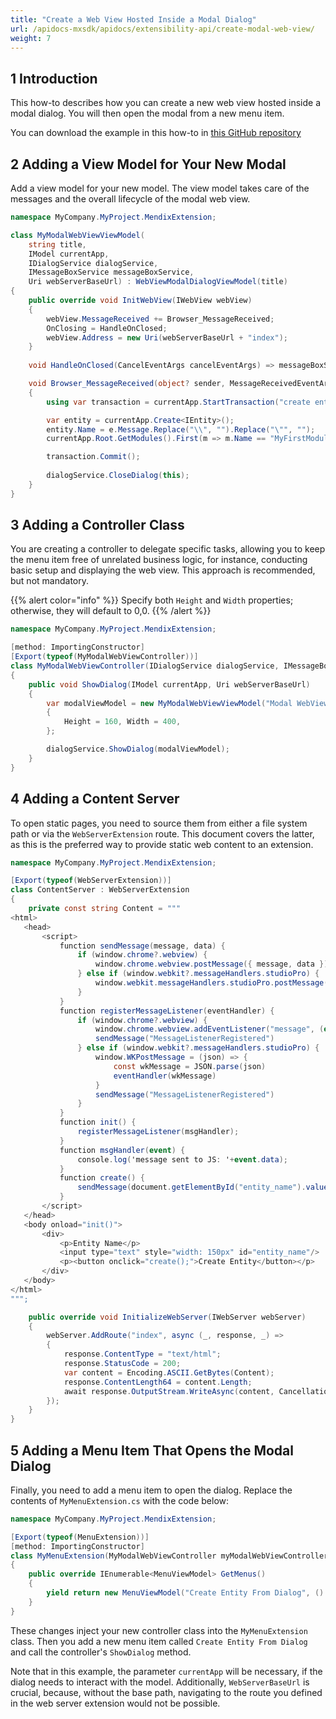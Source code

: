 ```yaml
---
title: "Create a Web View Hosted Inside a Modal Dialog"
url: /apidocs-mxsdk/apidocs/extensibility-api/create-modal-web-view/
weight: 7
---
```


## 1 Introduction

This how-to describes how you can create a new web view hosted inside a modal dialog. You will then open the modal from a new menu item.

You can download the example in this how-to in [this GitHub repository](https://github.com/mendix/ExtensionAPI-Samples)

## 2 Adding a View Model for Your New Modal

Add a view model for your new model. The view model takes care of the messages and the overall lifecycle of the modal web view.

```csharp
namespace MyCompany.MyProject.MendixExtension;

class MyModalWebViewViewModel(
    string title,
    IModel currentApp,
    IDialogService dialogService,
    IMessageBoxService messageBoxService,
    Uri webServerBaseUrl) : WebViewModalDialogViewModel(title)
{
    public override void InitWebView(IWebView webView)
    {
        webView.MessageReceived += Browser_MessageReceived;
        OnClosing = HandleOnClosed;
        webView.Address = new Uri(webServerBaseUrl + "index");
    }
    
    void HandleOnClosed(CancelEventArgs cancelEventArgs) => messageBoxService.ShowInformation("Entity was created.");

    void Browser_MessageReceived(object? sender, MessageReceivedEventArgs e)
    {
        using var transaction = currentApp.StartTransaction("create entity from modal");

        var entity = currentApp.Create<IEntity>();
        entity.Name = e.Message.Replace("\\", "").Replace("\"", "");
        currentApp.Root.GetModules().First(m => m.Name == "MyFirstModule").DomainModel.AddEntity(entity);

        transaction.Commit();
        
        dialogService.CloseDialog(this);
    }
}
```

## 3 Adding a Controller Class

You are creating a controller to delegate specific tasks, allowing you to keep the menu item free of unrelated business logic, for instance, conducting basic setup and displaying the web view. This approach is recommended, but not mandatory.

{{% alert color="info" %}}
Specify both `Height` and `Width` properties; otherwise, they will default to 0,0.
{{% /alert %}}

```csharp
namespace MyCompany.MyProject.MendixExtension;

[method: ImportingConstructor]
[Export(typeof(MyModalWebViewController))]
class MyModalWebViewController(IDialogService dialogService, IMessageBoxService messageBoxService)
{
    public void ShowDialog(IModel currentApp, Uri webServerBaseUrl)
    {
        var modalViewModel = new MyModalWebViewViewModel("Modal WebView", currentApp, dialogService, messageBoxService, webServerBaseUrl)
        {
            Height = 160, Width = 400,
        };

        dialogService.ShowDialog(modalViewModel);
    }
}
```

## 4 Adding a Content Server

To open static pages, you need to source them from either a file system path or via the `WebServerExtension` route.  This document covers the latter, as this is the preferred way to provide static web content to an extension. 

```csharp
namespace MyCompany.MyProject.MendixExtension;

[Export(typeof(WebServerExtension))]
class ContentServer : WebServerExtension
{
    private const string Content = """
<html>
   <head>
       <script>
           function sendMessage(message, data) {
               if (window.chrome?.webview) {
                   window.chrome.webview.postMessage({ message, data })
               } else if (window.webkit?.messageHandlers.studioPro) {
                   window.webkit.messageHandlers.studioPro.postMessage(JSON.stringify({ message, data }))
               }
           }
           function registerMessageListener(eventHandler) {
               if (window.chrome?.webview) {
                   window.chrome.webview.addEventListener("message", (event) => eventHandler(event.data))
                   sendMessage("MessageListenerRegistered")
               } else if (window.webkit?.messageHandlers.studioPro) {
                   window.WKPostMessage = (json) => {
                       const wkMessage = JSON.parse(json)
                       eventHandler(wkMessage)
                   }
                   sendMessage("MessageListenerRegistered")
               }
           }
           function init() {
               registerMessageListener(msgHandler);
           }
           function msgHandler(event) {
               console.log('message sent to JS: '+event.data);
           }
           function create() {
               sendMessage(document.getElementById("entity_name").value, null);
           }
       </script>
   </head>
   <body onload="init()">
       <div>
           <p>Entity Name</p>
           <input type="text" style="width: 150px" id="entity_name"/>
           <p><button onclick="create();">Create Entity</button></p>
       </div>
   </body>
</html>
""";

    public override void InitializeWebServer(IWebServer webServer)
    {
        webServer.AddRoute("index", async (_, response, _) =>
        {
            response.ContentType = "text/html";
            response.StatusCode = 200;
            var content = Encoding.ASCII.GetBytes(Content);
            response.ContentLength64 = content.Length;
            await response.OutputStream.WriteAsync(content, CancellationToken.None);
        });
    }
}
```

## 5 Adding a Menu Item That Opens the Modal Dialog

Finally, you need to add a menu item to open the dialog. Replace the contents of `MyMenuExtension.cs` with the code below:

```csharp
namespace MyCompany.MyProject.MendixExtension;

[Export(typeof(MenuExtension))]
[method: ImportingConstructor]
class MyMenuExtension(MyModalWebViewController myModalWebViewController) : MenuExtension
{
    public override IEnumerable<MenuViewModel> GetMenus()
    {
        yield return new MenuViewModel("Create Entity From Dialog", () => myModalWebViewController.ShowDialog(CurrentApp!, WebServerBaseUrl));
    }
}
```
These changes inject your new controller class into the `MyMenuExtension` class. Then you add a new menu item called `Create Entity From Dialog` and call the controller's `ShowDialog` method.

Note that in this example, the parameter `currentApp` will be necessary, if the dialog needs to interact with the model. Additionally, `WebServerBaseUrl` is crucial, because, without the base path, navigating to the route you defined in the web server extension would not be possible.